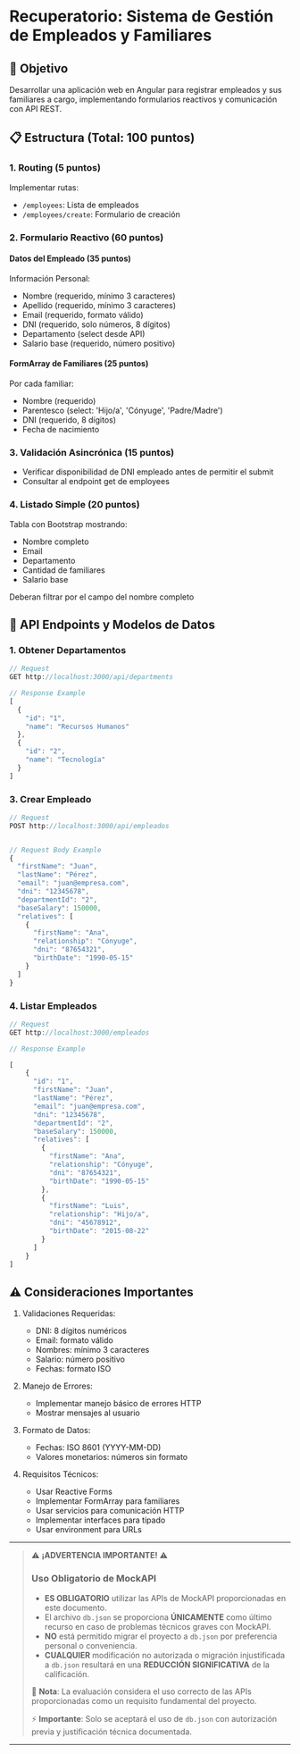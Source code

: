 # Recuperatorio: Sistema de Gestión de Empleados y Familiares

## 🎯 Objetivo
Desarrollar una aplicación web en Angular para registrar empleados y sus familiares a cargo, implementando formularios reactivos y comunicación con API REST.


## 📋 Estructura (Total: 100 puntos)

### 1. Routing (5 puntos)
Implementar rutas:
- `/employees`: Lista de empleados
- `/employees/create`: Formulario de creación

### 2. Formulario Reactivo (60 puntos)

#### Datos del Empleado (35 puntos)
Información Personal:
- Nombre (requerido, mínimo 3 caracteres)
- Apellido (requerido, mínimo 3 caracteres)
- Email (requerido, formato válido)
- DNI (requerido, solo números, 8 dígitos)
- Departamento (select desde API)
- Salario base (requerido, número positivo)

#### FormArray de Familiares (25 puntos)
Por cada familiar:
- Nombre (requerido)
- Parentesco (select: 'Hijo/a', 'Cónyuge', 'Padre/Madre')
- DNI (requerido, 8 dígitos)
- Fecha de nacimiento

### 3. Validación Asincrónica (15 puntos)
- Verificar disponibilidad de DNI empleado antes de permitir el submit
- Consultar al endpoint get de employees

### 4. Listado Simple (20 puntos)
Tabla con Bootstrap mostrando:
- Nombre completo
- Email
- Departamento
- Cantidad de familiares
- Salario base

Deberan filtrar por el campo del nombre completo
## 📡 API Endpoints y Modelos de Datos

### 1. Obtener Departamentos
```typescript
// Request
GET http://localhost:3000/api/departments

// Response Example
[
  {
    "id": "1",
    "name": "Recursos Humanos"
  },
  {
    "id": "2",
    "name": "Tecnología"
  }
]
```

### 3. Crear Empleado
```typescript
// Request
POST http://localhost:3000/api/empleados


// Request Body Example
{
  "firstName": "Juan",
  "lastName": "Pérez",
  "email": "juan@empresa.com",
  "dni": "12345678",
  "departmentId": "2",
  "baseSalary": 150000,
  "relatives": [
    {
      "firstName": "Ana",
      "relationship": "Cónyuge",
      "dni": "87654321",
      "birthDate": "1990-05-15"
    }
  ]
}

```

### 4. Listar Empleados
```typescript
// Request
GET http://localhost:3000/empleados

// Response Example

[
    {
      "id": "1",
      "firstName": "Juan",
      "lastName": "Pérez",
      "email": "juan@empresa.com",
      "dni": "12345678",
      "departmentId": "2",
      "baseSalary": 150000,
      "relatives": [
        {
          "firstName": "Ana",
          "relationship": "Cónyuge",
          "dni": "87654321",
          "birthDate": "1990-05-15"
        },
        {
          "firstName": "Luis",
          "relationship": "Hijo/a",
          "dni": "45678912",
          "birthDate": "2015-08-22"
        }
      ]
    }
]

```

## ⚠️ Consideraciones Importantes

1. Validaciones Requeridas:
   - DNI: 8 dígitos numéricos
   - Email: formato válido
   - Nombres: mínimo 3 caracteres
   - Salario: número positivo
   - Fechas: formato ISO

2. Manejo de Errores:
   - Implementar manejo básico de errores HTTP
   - Mostrar mensajes al usuario

3. Formato de Datos:
   - Fechas: ISO 8601 (YYYY-MM-DD)
   - Valores monetarios: números sin formato

4. Requisitos Técnicos:
   - Usar Reactive Forms
   - Implementar FormArray para familiares
   - Usar servicios para comunicación HTTP
   - Implementar interfaces para tipado
   - Usar environment para URLs


---

> ⚠️ **¡ADVERTENCIA IMPORTANTE!** ⚠️
>
> ### Uso Obligatorio de MockAPI
> 
> - **ES OBLIGATORIO** utilizar las APIs de MockAPI proporcionadas en este documento.
> - El archivo `db.json` se proporciona **ÚNICAMENTE** como último recurso en caso de problemas técnicos graves con MockAPI.
> - **NO** está permitido migrar el proyecto a `db.json` por preferencia personal o conveniencia.
> - **CUALQUIER** modificación no autorizada o migración injustificada a `db.json` resultará en una **REDUCCIÓN SIGNIFICATIVA** de la calificación.
>
> 📝 **Nota**: La evaluación considera el uso correcto de las APIs proporcionadas como un requisito fundamental del proyecto.
>
> ⚡ **Importante**: Solo se aceptará el uso de `db.json` con autorización previa y justificación técnica documentada.

---
